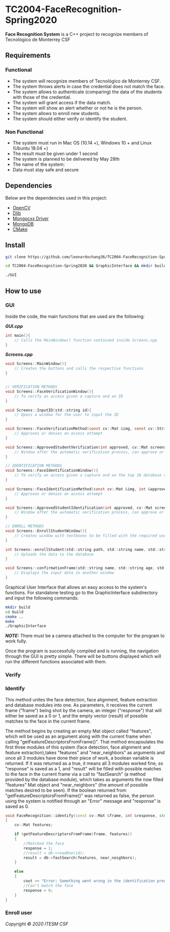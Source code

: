 # TC2004-FaceRecognition-Spring2020

**Face Recognition System** is a C++ project to recognize members of Tecnológico de Monterrey CSF

## Requirements

### Functional 
- The system will recognize members of Tecnológico de Monterrey CSF.
- The system throws alerts in case the credential does not match the face.
- The system allows to authenticate (comparing) the data of the students with those of the credential.
- The system will grant access if the data match.
- The system will show an alert whether or not he is the person.
- The system allows to enroll new students.
- The system should either verify or identify the student.



### Non Functional
- The system must run in Mac OS (10.14 +), Windows 10 + and Linux (Ubuntu 18.04 +)
- The result must be given under 1 second
- The system is planned to be delivered by May 28th
- The name of the system: <name>
- Data must stay safe and secure

## Dependencies
Below are the dependencies used in this project:

- [OpenCV](https://docs.opencv.org/master/d7/d9f/tutorial_linux_install.html)
- [Dlib](https://github.com/davisking/dlib)
- [Mongocxx Driver](http://mongocxx.org/mongocxx-v3/installation/)
- [MongoDB](https://www.mongodb.com/download-center/community)
- [CMake](https://cmake.org/download/)

## Install

```sh
git clone https://github.com/leonardochang36/TC2004-FaceRecognition-Spring2020.git

cd TC2004-FaceRecognition-Spring2020 && GraphicInterface && mkdir build && cmake .. && make

./GUI
```

## How to use

### GUI

Inside the code, the main functions that are used are the following:

***GUI.cpp***
```c
int main(){ 
	// Calls the MainWindow() function contained inside Screens.cpp
}
```

***Screens.cpp***
```c
void Screens::MainWindow(){ 
	// Creates the buttons and calls the respective functions
}


// VERIFICATION METHODS
void Screens::FaceVerificationWindow(){
	// To verify an access given a capture and an ID
}

void Screens::InputID(std::string id){
	// Opens a window for the user to input the ID
}

void Screens::FaceVerificationMethod(const cv::Mat &img, const cv::String &id, int &approved, Cuatec &response){
	// Approves or denies an access attempt
}

void Screens::ApprovedStudentVerification(int approved, cv::Mat screenshot, cv::Mat dbImg, cv::String id, std::string inputID){
	// Window after the automatic verification process, can approve or deny access manually
}

// IDENTIFICATION METHODS
void Screens::FaceIdentificationWindow(){
	// To verify an access given a capture and an the top 10 database closest images
}

void Screens::FaceIdentificationMethod(const cv::Mat &img, int &approved, std::vector<cv::Mat> &dbImg){
	// Approves or denies an access attempt
}

void Screens::ApprovedStudentIdentification(int approved, cv::Mat screenshot, std::vector < cv::Mat > dbImg, std::vector < string > inputID) {
	// Window after the automatic verification process, can approve or deny access manually
}

// ENROLL METHODS
void Screens::EnrollStudentWindow(){
	// Creates window with textboxes to be filled with the required user information
}

int Screens::enrollStudent(std::string path, std::string name, std::string age, std::string id){
	// Uploads the data to the database
}

void Screens::confirmationFrame(std::string name, std::string age, std::string id, std::string path, cv::Mat image, int confirmation) {
	// Displays the input data in another window
}
```

Graphical User Interface that allows an easy access to the system's functions. For standalone testing go to the GraphicInterface subdirectory and input the following commands:
```sh
mkdir build
cd build
cmake ..
make
./GraphicInterface
```
***NOTE:*** There must be a camera attached to the computer for the program to work fully.

Once the program is successfully compiled and is running, the navigation through the GUI is pretty simple. There will be buttons displayed which will run the different functions associated with them. 


### Verify

### Identify

This method unites the face detection, face alignment, feature extraction and database modules into one. As parameters, it receives the current frame ("frame") being shot by the camera, an integer ("response") that will either be saved as a 0 or 1, and the empty vector (result) of possible matches to the face in the current frame.

The method begins by creating an empty Mat object called "features", which will be used as an argument along with the current frame when calling "getFeatureDescriptorsFromFrame()". That method encapsulates the first three modules of this system (face detection, face alignment and feature extraction),takes "features" and "near_neighbors" as arguments and once all 3 modules have done their piece of work, a boolean variable is returned. If it was returned as a true, it means all 3 modules worked fine, so "response" is saved as a 1, and "result" will be filled with possible matches to the face in the current frame via a call to "fastSearch" (a method provided by the database module), which takes as arguments the now filled "features" Mat object and "near_neighbors" (the amount of possible matches desired to be seen). If the boolean returned from "getFeatureDescriptorsFromFrame()" was returned as false, the person using the system is notified through an "Error" message and "response" is saved as 0. 

```c++
void FaceRecognition::identify(const cv::Mat &frame, int &response, std::vector<Cuatec> &result)
{
	cv::Mat features;

	if (getFeatureDescriptorsFromFrame(frame, features))
	{
		//Matched the face
		response = 1;
		//result = db->readOne(id);
		result = db->fastSearch(features, near_neighbors);
	}

	else
	{
		cout << "Error: Something went wrong in the identification process.\n";
		//Can't match the face
		response = 0;
	}
}
```


### Enroll user


*Copyright © 2020 ITESM CSF*
